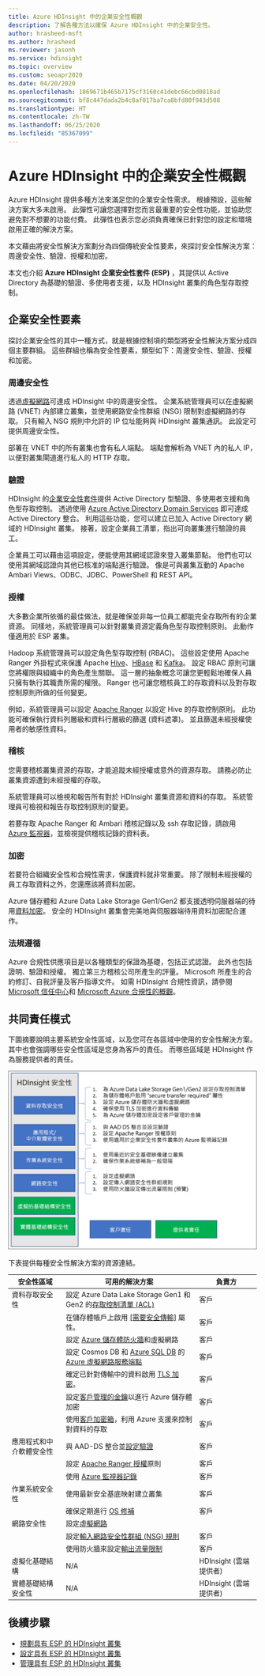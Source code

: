 ```yaml
---
title: Azure HDInsight 中的企業安全性概觀
description: 了解各種方法以確保 Azure HDInsight 中的企業安全性。
author: hrasheed-msft
ms.author: hrasheed
ms.reviewer: jasonh
ms.service: hdinsight
ms.topic: overview
ms.custom: seoapr2020
ms.date: 04/20/2020
ms.openlocfilehash: 1869671b465b7175cf3160c41debc66cbd0818ad
ms.sourcegitcommit: bf8c447dada2b4c8af017ba7ca8bfd80f943d508
ms.translationtype: HT
ms.contentlocale: zh-TW
ms.lasthandoff: 06/25/2020
ms.locfileid: "85367099"
---
```

# <a name="overview-of-enterprise-security-in-azure-hdinsight"></a>Azure HDInsight 中的企業安全性概觀

Azure HDInsight 提供多種方法來滿足您的企業安全性需求。 根據預設，這些解決方案大多未啟用。 此彈性可讓您選擇對您而言最重要的安全性功能，並協助您避免對不想要的功能付費。 此彈性也表示您必須負責確保已針對您的設定和環境啟用正確的解決方案。

本文藉由將安全性解決方案劃分為四個傳統安全性要素，來探討安全性解決方案：周邊安全性、驗證、授權和加密。

本文也介紹 **Azure HDInsight 企業安全性套件 (ESP)** ，其提供以 Active Directory 為基礎的驗證、多使用者支援，以及 HDInsight 叢集的角色型存取控制。

## <a name="enterprise-security-pillars"></a>企業安全性要素

探討企業安全性的其中一種方式，就是根據控制項的類型將安全性解決方案分成四個主要群組。 這些群組也稱為安全性要素，類型如下：周邊安全性、驗證、授權和加密。

### <a name="perimeter-security"></a>周邊安全性

透過[虛擬網路](../hdinsight-plan-virtual-network-deployment.md)可達成 HDInsight 中的周邊安全性。 企業系統管理員可以在虛擬網路 (VNET) 內部建立叢集，並使用網路安全性群組 (NSG) 限制對虛擬網路的存取。 只有輸入 NSG 規則中允許的 IP 位址能夠與 HDInsight 叢集通訊。 此設定可提供周邊安全性。

部署在 VNET 中的所有叢集也會有私人端點。 端點會解析為 VNET 內的私人 IP，以便對叢集閘道進行私人的 HTTP 存取。

### <a name="authentication"></a>驗證

HDInsight 的[企業安全性套件](apache-domain-joined-architecture.md)提供 Active Directory 型驗證、多使用者支援和角色型存取控制。 透過使用 [Azure Active Directory Domain Services](../../active-directory-domain-services/overview.md) 即可達成 Active Directory 整合。 利用這些功能，您可以建立已加入 Active Directory 網域的 HDInsight 叢集。 接著，設定企業員工清單，指出可向叢集進行驗證的員工。

企業員工可以藉由這項設定，便能使用其網域認證來登入叢集節點。 他們也可以使用其網域認證向其他已核准的端點進行驗證。 像是可與叢集互動的 Apache Ambari Views、ODBC、JDBC、PowerShell 和 REST API。

### <a name="authorization"></a>授權

大多數企業所依循的最佳做法，就是確保並非每一位員工都能完全存取所有的企業資源。 同樣地，系統管理員可以針對叢集資源定義角色型存取控制原則。 此動作僅適用於 ESP 叢集。

Hadoop 系統管理員可以設定角色型存取控制 (RBAC)。 這些設定使用 Apache Ranger 外掛程式來保護 Apache [Hive](apache-domain-joined-run-hive.md)、[HBase](apache-domain-joined-run-hbase.md) 和 [Kafka](apache-domain-joined-run-kafka.md)。 設定 RBAC 原則可讓您將權限與組織中的角色產生關聯。 這一層的抽象概念可讓您更輕鬆地確保人員只擁有執行其職責所需的權限。 Ranger 也可讓您稽核員工的存取資料以及對存取控制原則所做的任何變更。

例如，系統管理員可以設定 [Apache Ranger](https://ranger.apache.org/) 以設定 Hive 的存取控制原則。 此功能可確保執行資料列層級和資料行層級的篩選 (資料遮罩)。 並且篩選未經授權使用者的敏感性資料。

### <a name="auditing"></a>稽核

您需要稽核叢集資源的存取，才能追蹤未經授權或意外的資源存取。 請務必防止叢集資源遭到未經授權的存取。

系統管理員可以檢視和報告所有對於 HDInsight 叢集資源和資料的存取。 系統管理員可檢視和報告存取控制原則的變更。

若要存取 Apache Ranger 和 Ambari 稽核記錄以及 ssh 存取記錄，請啟用 [Azure 監視器](../hdinsight-hadoop-oms-log-analytics-tutorial.md#cluster-auditing)，並檢視提供稽核記錄的資料表。

### <a name="encryption"></a>加密

若要符合組織安全性和合規性需求，保護資料就非常重要。 除了限制未經授權的員工存取資料之外，您還應該將資料加密。

Azure 儲存體和 Azure Data Lake Storage Gen1/Gen2 都支援透明伺服器端的待用[資料加密](../../storage/common/storage-service-encryption.md)。 安全的 HDInsight 叢集會完美地與伺服器端待用資料加密配合運作。

### <a name="compliance"></a>法規遵循

Azure 合規性供應項目是以各種類型的保證為基礎，包括正式認證。 此外也包括證明、驗證和授權。 獨立第三方稽核公司所產生的評量。 Microsoft 所產生的合約修訂、自我評量及客戶指導文件。 如需 HDInsight 合規性資訊，請參閱 [Microsoft 信任中心](https://www.microsoft.com/trust-center)和 [Microsoft Azure 合規性的概觀](https://gallery.technet.microsoft.com/Overview-of-Azure-c1be3942)。

## <a name="shared-responsibility-model"></a>共同責任模式

下圖摘要說明主要系統安全性區域，以及您可在各區域中使用的安全性解決方案。 其中也會強調哪些安全性區域是您身為客戶的責任。 而哪些區域是 HDInsight 作為服務提供者的責任。

![HDInsight 共用責任圖表](./media/hdinsight-security-overview/hdinsight-shared-responsibility.png)

下表提供每種安全性解決方案的資源連結。

| 安全性區域 | 可用的解決方案 | 負責方 |
|---|---|---|
| 資料存取安全性 | 設定 Azure Data Lake Storage Gen1 和 Gen2 的[存取控制清單 (ACL)](../../storage/blobs/data-lake-storage-access-control.md)  | 客戶 |
|  | 在儲存體帳戶上啟用 [[需要安全傳輸]](../../storage/common/storage-require-secure-transfer.md) 屬性。 | 客戶 |
|  | 設定 [Azure 儲存體防火牆](../../storage/common/storage-network-security.md)和虛擬網路 | 客戶 |
|  | 設定 Cosmos DB 和 [Azure SQL DB](https://docs.microsoft.com/azure/sql-database/sql-database-vnet-service-endpoint-rule-overview) 的 [Azure 虛擬網路服務端點](https://docs.microsoft.com/azure/virtual-network/virtual-network-service-endpoints-overview) | 客戶 |
|  | 確定已針對傳輸中的資料啟用 [TLS 加密](../../storage/common/storage-security-tls.md)。 | 客戶 |
|  | 設定[客戶管理的金鑰](../../storage/common/storage-encryption-keys-portal.md)以進行 Azure 儲存體加密 | 客戶 |
|  | 使用[客戶加密箱](https://docs.microsoft.com/azure/security/fundamentals/customer-lockbox-overview)，利用 Azure 支援來控制對資料的存取 | 客戶 |
| 應用程式和中介軟體安全性 | 與 AAD-DS 整合並[設定驗證](apache-domain-joined-configure-using-azure-adds.md) | 客戶 |
|  | 設定 [Apache Ranger 授權](apache-domain-joined-run-hive.md)原則 | 客戶 |
|  | 使用 [Azure 監視器記錄](../hdinsight-hadoop-oms-log-analytics-tutorial.md) | 客戶 |
| 作業系統安全性 | 使用最新安全基底映射建立叢集 | 客戶 |
|  | 確保定期進行 [OS 修補](../hdinsight-os-patching.md) | 客戶 |
| 網路安全性 | 設定[虛擬網路](../hdinsight-plan-virtual-network-deployment.md) |
|  | 設定[輸入網路安全性群組 (NSG) 規則](../control-network-traffic.md) | 客戶 |
|  | 使用防火牆來設定[輸出流量限制](../hdinsight-restrict-outbound-traffic.md) | 客戶 |
| 虛擬化基礎結構 | N/A | HDInsight (雲端提供者) |
| 實體基礎結構安全性 | N/A | HDInsight (雲端提供者) |

## <a name="next-steps"></a>後續步驟

* [規劃具有 ESP 的 HDInsight 叢集](apache-domain-joined-architecture.md)
* [設定具有 ESP 的 HDInsight 叢集](apache-domain-joined-configure.md)
* [管理具有 ESP 的 HDInsight 叢集](apache-domain-joined-manage.md)
